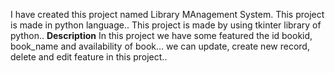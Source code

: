 I have created this project named Library MAnagement System. This project is made in python language..
This project is made by using tkinter library of python..
____________Description____________
In this project we have some featured the id bookid, book_name and availability of book... we can update, create new record, delete and edit feature in this project..
